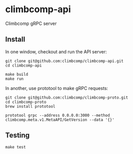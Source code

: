 # climbcomp-api

Climbcomp gRPC server

## Install

In one window, checkout and run the API server:

```
git clone git@github.com:climbcomp/climbcomp-api.git
cd climbcomp-api

make build
make run
```

In another, use prototool to make gRPC requests:

```
git clone git@github.com:climbcomp/climbcomp-proto.git
cd climbcomp-proto
brew install prototool

prototool grpc --address 0.0.0.0:3000 --method climbcomp.meta.v1.MetaAPI/GetVersion --data '{}'
```

## Testing

```
make test
```
